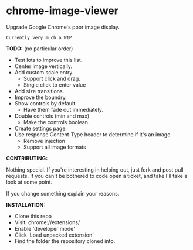 chrome-image-viewer
===================

Upgrade Google Chrome's poor image display.

    Currently very much a WIP.

__TODO:__ (no particular order)

 * Test lots to improve this list.
 * Center image vertically.
 * Add custom scale entry.
   * Support click and drag.
   * Single click to enter value
 * Add size transitions.
 * Improve the boundry.
 * Show controls by default.
   * Have them fade out immediately.
 * Double controls (min and max)
   * Make the controls boolean.
 * Create settings page.
 * Use response Content-Type header to determine if it's an image.
   * Remove injection
   * Support all image formats
 
__CONTRIBUTING:__

Nothing special. If you're interesting in helping out, just fork and post pull requests. If you can't be bothered to code open a ticket, and take I'll take a look at some point.

If you change something explain your reasons.

__INSTALLATION:__

 * Clone this repo
 * Visit: chrome://extensions/
 * Enable 'developer mode'
 * Click 'Load unpacked extension'
 * Find the folder the repository cloned into.
